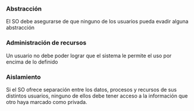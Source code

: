 ### Abstracción

El SO debe asegurarse de que ninguno de los usuarios pueda evadir alguna abstracción

### Administración de recursos

Un usuario no debe poder lograr que el sistema le permite el uso por encima de lo definido

### Aislamiento

Si el SO ofrece separación entre los datos, procesos y recursos de sus distintos usuarios, ninguno de ellos debe tener acceso a la información que otro haya marcado como privada.